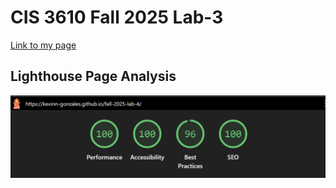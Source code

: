# CIS 3610 Fall 2025 Lab-3

[Link to my page](https://kevinn-gonzales.github.io/fall-2025-lab-4/)

## Lighthouse Page Analysis 
![Lighthouse Page Analysis](/img/Screenshot%202025-09-19%20030804.png)